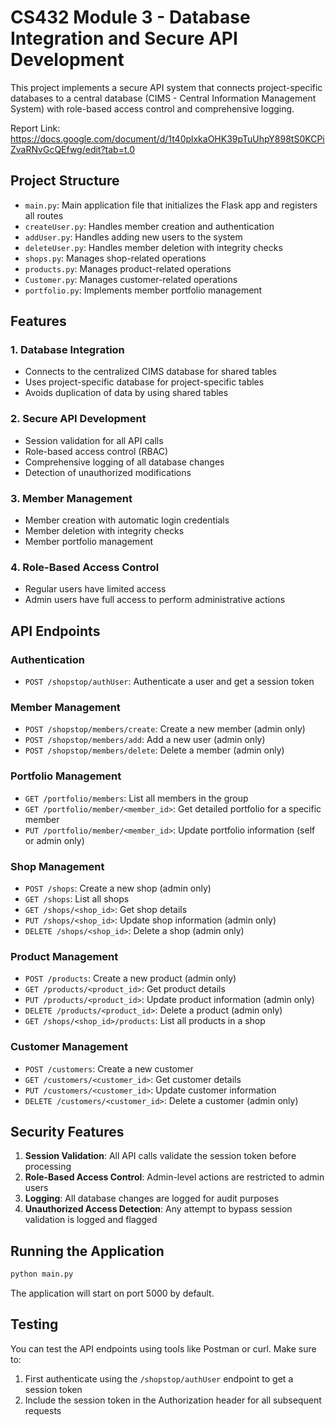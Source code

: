 # CS432 Module 3 - Database Integration and Secure API Development

This project implements a secure API system that connects project-specific databases to a central database (CIMS - Central Information Management System) with role-based access control and comprehensive logging.

Report Link: https://docs.google.com/document/d/1t40plxkaOHK39pTuUhpY898tS0KCPiZvaRNvGcQEfwg/edit?tab=t.0


## Project Structure

- `main.py`: Main application file that initializes the Flask app and registers all routes
- `createUser.py`: Handles member creation and authentication
- `addUser.py`: Handles adding new users to the system
- `deleteUser.py`: Handles member deletion with integrity checks
- `shops.py`: Manages shop-related operations
- `products.py`: Manages product-related operations
- `Customer.py`: Manages customer-related operations
- `portfolio.py`: Implements member portfolio management

## Features

### 1. Database Integration
- Connects to the centralized CIMS database for shared tables
- Uses project-specific database for project-specific tables
- Avoids duplication of data by using shared tables

### 2. Secure API Development
- Session validation for all API calls
- Role-based access control (RBAC)
- Comprehensive logging of all database changes
- Detection of unauthorized modifications

### 3. Member Management
- Member creation with automatic login credentials
- Member deletion with integrity checks
- Member portfolio management

### 4. Role-Based Access Control
- Regular users have limited access
- Admin users have full access to perform administrative actions

## API Endpoints

### Authentication
- `POST /shopstop/authUser`: Authenticate a user and get a session token

### Member Management
- `POST /shopstop/members/create`: Create a new member (admin only)
- `POST /shopstop/members/add`: Add a new user (admin only)
- `POST /shopstop/members/delete`: Delete a member (admin only)

### Portfolio Management
- `GET /portfolio/members`: List all members in the group
- `GET /portfolio/member/<member_id>`: Get detailed portfolio for a specific member
- `PUT /portfolio/member/<member_id>`: Update portfolio information (self or admin only)

### Shop Management
- `POST /shops`: Create a new shop (admin only)
- `GET /shops`: List all shops
- `GET /shops/<shop_id>`: Get shop details
- `PUT /shops/<shop_id>`: Update shop information (admin only)
- `DELETE /shops/<shop_id>`: Delete a shop (admin only)

### Product Management
- `POST /products`: Create a new product (admin only)
- `GET /products/<product_id>`: Get product details
- `PUT /products/<product_id>`: Update product information (admin only)
- `DELETE /products/<product_id>`: Delete a product (admin only)
- `GET /shops/<shop_id>/products`: List all products in a shop

### Customer Management
- `POST /customers`: Create a new customer
- `GET /customers/<customer_id>`: Get customer details
- `PUT /customers/<customer_id>`: Update customer information
- `DELETE /customers/<customer_id>`: Delete a customer (admin only)

## Security Features

1. **Session Validation**: All API calls validate the session token before processing
2. **Role-Based Access Control**: Admin-level actions are restricted to admin users
3. **Logging**: All database changes are logged for audit purposes
4. **Unauthorized Access Detection**: Any attempt to bypass session validation is logged and flagged

## Running the Application

```bash
python main.py
```

The application will start on port 5000 by default.

## Testing

You can test the API endpoints using tools like Postman or curl. Make sure to:

1. First authenticate using the `/shopstop/authUser` endpoint to get a session token
2. Include the session token in the Authorization header for all subsequent requests
